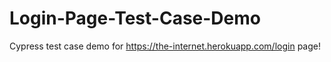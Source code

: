 # Login-Page-Test-Case-Demo
Cypress test case demo for https://the-internet.herokuapp.com/login page!
